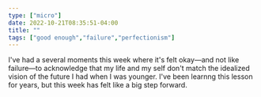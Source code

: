 ```yaml
---
type: ["micro"]
date: 2022-10-21T08:35:51-04:00
title: ""
tags: ["good enough","failure","perfectionism"]
---
```

I've had a several moments this week where it's felt okay—and not like failure—to acknowledge that my life and my self don't match the idealized vision of the future I had when I was younger. I've been learnng this lesson for years, but this week has felt like a big step forward.
